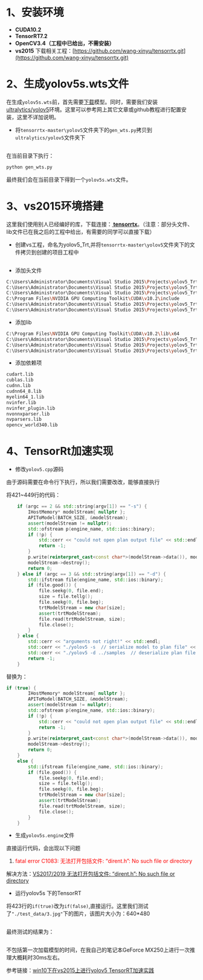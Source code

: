﻿# 1、安装环境

* **CUDA10.2**
* **TensorRT7.2**
* **OpenCV3.4（工程中已给出，不需安装）**
* **vs2015**
下载相关工程：[https://github.com/wang-xinyu/tensorrtx.git](https://github.com/wang-xinyu/tensorrtx.git)

# 2、生成yolov5s.wts文件

在生成`yolov5s.wts`前，首先需要[下载](https://github.com/ultralytics/yolov5/releases/download/v3.1/yolov5s.pt)模型。同时，需要我们安装[ultralytics/yolov5](https://github.com/ultralytics/yolov5)环境。这里可以参考网上其它文章或github教程进行配置安装，这里不详加说明。

* 将`tensorrtx-master\yolov5`文件夹下的`gen_wts.py`拷贝到`ultralytics/yolov5`文件夹下

![<img src="D:\工作\yolov3\image\32.png" alt="32" style="zoom:50%;" />](https://img-blog.csdnimg.cn/20201221010339605.png?x-oss-process=image/watermark,type_ZmFuZ3poZW5naGVpdGk,shadow_10,text_aHR0cHM6Ly9ibG9nLmNzZG4ubmV0L3d4cGxvbA==,size_16,color_FFFFFF,t_70#pic_center)


在当前目录下执行：

```bash
python gen_wts.py
```

最终我们会在当前目录下得到一个`yolov5s.wts`文件。

# 3、vs2015环境搭建

这里我们使用别人已经编好的库，下载连接：**[ tensorrtx](https://github.com/wang-xinyu/tensorrtx)**。（注意：部分头文件、lib文件已在我之后的工程中给出，有需要的同学可以直接下载）

* 创建vs工程，命名为yolov5_Trt,并将`tensorrtx-master\yolov5`文件夹下的文件拷贝到创建的项目工程中

![<img src="D:\工作\yolov3\image\31.png" alt="31" style="zoom:50%;" />](https://img-blog.csdnimg.cn/20201221010359749.png?x-oss-process=image/watermark,type_ZmFuZ3poZW5naGVpdGk,shadow_10,text_aHR0cHM6Ly9ibG9nLmNzZG4ubmV0L3d4cGxvbA==,size_16,color_FFFFFF,t_70#pic_center)


* 添加头文件

```bash
C:\Users\Administrator\Documents\Visual Studio 2015\Projects\yolov5_Trt\yolov5_Trt\include
C:\Users\Administrator\Documents\Visual Studio 2015\Projects\yolov5_Trt\yolov5_Trt\include\tensorrt
C:\Users\Administrator\Documents\Visual Studio 2015\Projects\yolov5_Trt\yolov5_Trt\include\cudnn
C:\Program Files\NVIDIA GPU Computing Toolkit\CUDA\v10.2\include
C:\Users\Administrator\Documents\Visual Studio 2015\Projects\yolov5_Trt\yolov5_Trt\include\opencv\opencv2
C:\Users\Administrator\Documents\Visual Studio 2015\Projects\yolov5_Trt\yolov5_Trt\include\opencv
```



* 添加lib

```bash
C:\Program Files\NVIDIA GPU Computing Toolkit\CUDA\v10.2\lib\x64
C:\Users\Administrator\Documents\Visual Studio 2015\Projects\yolov5_Trt\yolov5_Trt\lib\trt
C:\Users\Administrator\Documents\Visual Studio 2015\Projects\yolov5_Trt\yolov5_Trt\lib\opencv
C:\Users\Administrator\Documents\Visual Studio 2015\Projects\yolov5_Trt\yolov5_Trt\lib\cudnn
```

* 添加依赖项

```bash
cudart.lib
cublas.lib
cudnn.lib
cudnn64_8.lib
myelin64_1.lib
nvinfer.lib
nvinfer_plugin.lib
nvonnxparser.lib
nvparsers.lib
opencv_world340.lib
```

# 4、TensorRt加速实现

* 修改`yolov5.cpp`源码

由于源码需要在命令行下执行，所以我们需要改改，能够直接执行

将421~449行的代码：

```c++
    if (argc == 2 && std::string(argv[1]) == "-s") {
        IHostMemory* modelStream{ nullptr };
        APIToModel(BATCH_SIZE, &modelStream);
        assert(modelStream != nullptr);
        std::ofstream p(engine_name, std::ios::binary);
        if (!p) {
            std::cerr << "could not open plan output file" << std::endl;
            return -1;
        }
        p.write(reinterpret_cast<const char*>(modelStream->data()), modelStream->size());
        modelStream->destroy();
        return 0;
    } else if (argc == 3 && std::string(argv[1]) == "-d") {
        std::ifstream file(engine_name, std::ios::binary);
        if (file.good()) {
            file.seekg(0, file.end);
            size = file.tellg();
            file.seekg(0, file.beg);
            trtModelStream = new char[size];
            assert(trtModelStream);
            file.read(trtModelStream, size);
            file.close();
        }
    } else {
        std::cerr << "arguments not right!" << std::endl;
        std::cerr << "./yolov5 -s  // serialize model to plan file" << std::endl;
        std::cerr << "./yolov5 -d ../samples  // deserialize plan file and run inference" << std::endl;
        return -1;
    }
```

替换为：

```c++
if (true) {
		IHostMemory* modelStream{ nullptr };
		APIToModel(BATCH_SIZE, &modelStream);
		assert(modelStream != nullptr);
		std::ofstream p(engine_name, std::ios::binary);
		if (!p) {
			std::cerr << "could not open plan output file" << std::endl;
			return -1;
		}
		p.write(reinterpret_cast<const char*>(modelStream->data()), modelStream->size());
		modelStream->destroy();
		return 0;
	}
	else {
		std::ifstream file(engine_name, std::ios::binary);
		if (file.good()) {
			file.seekg(0, file.end);
			size = file.tellg();
			file.seekg(0, file.beg);
			trtModelStream = new char[size];
			assert(trtModelStream);
			file.read(trtModelStream, size);
			file.close();
		}
	}
```

* 生成`yolov5s.engine`文件

直接运行代码，会出现以下问题

1.  <font color='red'>fatal error C1083: 无法打开包括文件: “dirent.h”: No such file or directory</font>

解决方法：[VS2017/2019 无法打开包括文件: “dirent.h”: No such file or directory](https://blog.csdn.net/weixin_39956356/article/details/108555345)

* 运行yolov5s 下的TensorRT

将423行的`if(true)`改为`if(false)`,直接运行。这里我们测试了`"./test_data/3.jpg"`下的图片，该图片大小为：640\*480

![<img src="D:\工作\yolov3\image\3_1111.jpg" alt="3_1111" style="zoom:50%;" />](https://img-blog.csdnimg.cn/20201221010438305.jpg?x-oss-process=image/watermark,type_ZmFuZ3poZW5naGVpdGk,shadow_10,text_aHR0cHM6Ly9ibG9nLmNzZG4ubmV0L3d4cGxvbA==,size_16,color_FFFFFF,t_70#pic_center)


最终测试的结果为：

![<img src="D:\工作\yolov3\image\res.jpg" alt="res" style="zoom:50%;" />](https://img-blog.csdnimg.cn/20201221010454240.jpg?x-oss-process=image/watermark,type_ZmFuZ3poZW5naGVpdGk,shadow_10,text_aHR0cHM6Ly9ibG9nLmNzZG4ubmV0L3d4cGxvbA==,size_16,color_FFFFFF,t_70#pic_center)


不包括第一次加载模型的时间，在我自己的笔记本GeForce MX250上进行一次推理大概耗时30ms左右。


参考链接：[win10下在vs2015上进行yolov5 TensorRT加速实践](https://blog.csdn.net/wxplol/article/details/111466155)




